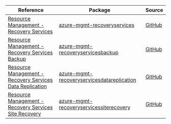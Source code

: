 | Reference | Package | Source |
|---|---|---|
|[Resource Management - Recovery Services](mgmt-recoveryservices-readme.md)|[azure-mgmt-recoveryservices](https://pypi.org/project/azure-mgmt-recoveryservices)|[GitHub](https://github.com/Azure/azure-sdk-for-python/blob/main/sdk/recoveryservices/azure-mgmt-recoveryservices)|
|[Resource Management - Recovery Services Backup](mgmt-recoveryservicesbackup-readme.md)|[azure-mgmt-recoveryservicesbackup](https://pypi.org/project/azure-mgmt-recoveryservicesbackup)|[GitHub](https://github.com/Azure/azure-sdk-for-python/blob/main/sdk/recoveryservices/azure-mgmt-recoveryservicesbackup)|
|[Resource Management - Recovery Services Data Replication](mgmt-recoveryservicesdatareplication-readme.md)|[azure-mgmt-recoveryservicesdatareplication](https://pypi.org/project/azure-mgmt-recoveryservicesdatareplication)|[GitHub](https://github.com/Azure/azure-sdk-for-python/blob/main/sdk/recoveryservicesdatareplication/azure-mgmt-recoveryservicesdatareplication)|
|[Resource Management - Recovery Services Site Recovery](mgmt-recoveryservicessiterecovery-readme.md)|[azure-mgmt-recoveryservicessiterecovery](https://pypi.org/project/azure-mgmt-recoveryservicessiterecovery)|[GitHub](https://github.com/Azure/azure-sdk-for-python/blob/main/sdk/recoveryservices/azure-mgmt-recoveryservicessiterecovery)|

